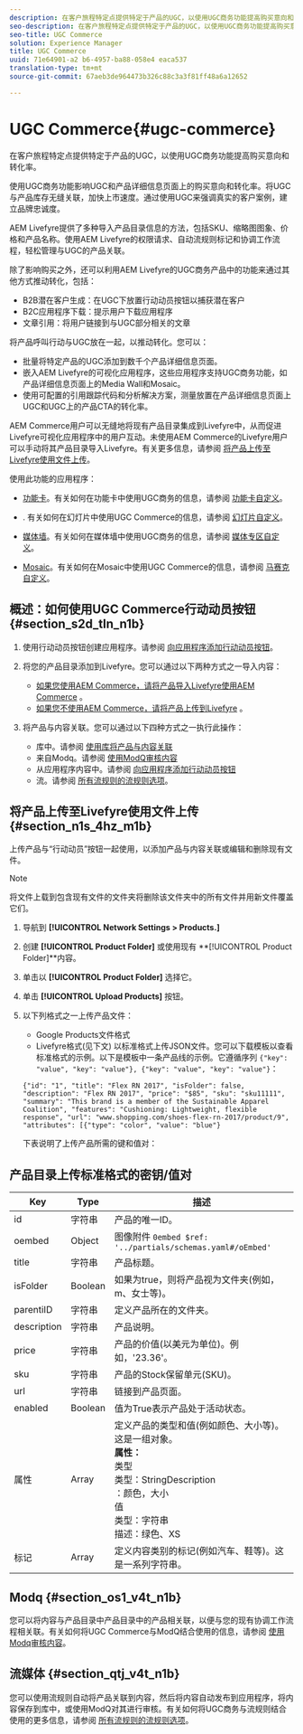 ```yaml
---
description: 在客户旅程特定点提供特定于产品的UGC，以使用UGC商务功能提高购买意向和转化率。
seo-description: 在客户旅程特定点提供特定于产品的UGC，以使用UGC商务功能提高购买意向和转化率。
seo-title: UGC Commerce
solution: Experience Manager
title: UGC Commerce
uuid: 71e64901-a2 b6-4957-ba88-058e4 eaca537
translation-type: tm+mt
source-git-commit: 67aeb3de964473b326c88c3a3f81ff48a6a12652

---
```



# UGC Commerce{#ugc-commerce}

在客户旅程特定点提供特定于产品的UGC，以使用UGC商务功能提高购买意向和转化率。

使用UGC商务功能影响UGC和产品详细信息页面上的购买意向和转化率。将UGC与产品库存无缝关联，加快上市速度。通过使用UGC来强调真实的客户案例，建立品牌忠诚度。

AEM Livefyre提供了多种导入产品目录信息的方法，包括SKU、缩略图图象、价格和产品名称。使用AEM Livefyre的权限请求、自动流规则标记和协调工作流程，轻松管理与UGC的产品关联。

除了影响购买之外，还可以利用AEM Livefyre的UGC商务产品中的功能来通过其他方式推动转化，包括：

* B2B潜在客户生成：在UGC下放置行动动员按钮以捕获潜在客户
* B2C应用程序下载：提示用户下载应用程序
* 文章引用：将用户链接到与UGC部分相关的文章

将产品呼叫行动与UGC放在一起，以推动转化。您可以：

* 批量将特定产品的UGC添加到数千个产品详细信息页面。
* 嵌入AEM Livefyre的可视化应用程序，这些应用程序支持UGC商务功能，如产品详细信息页面上的Media Wall和Mosaic。
* 使用可配置的引用跟踪代码和分析解决方案，测量放置在产品详细信息页面上UGC和UGC上的产品CTA的转化率。

AEM Commerce用户可以无缝地将现有产品目录集成到Livefyre中，从而促进Livefyre可视化应用程序中的用户互动。未使用AEM Commerce的Livefyre用户可以手动将其产品目录导入Livefyre。有关更多信息，请参阅 [将产品上传至Livefyre使用文件上传](/help/using/c-features-livefyre/c-ugc-commerce.md)。

使用此功能的应用程序：

* [功能卡](../c-about-apps/c-feature-card-app/c-feature-card-app.md#c_feature_card_app)。有关如何在功能卡中使用UGC商务的信息，请参阅 [功能卡自定义](../c-about-apps/c-feature-card-app/c-feature-card-app.md#section_uds_gzm_5y)。

* [](../c-about-apps/c-filmstrip-app/c-filmstrip-app.md#concept_jpc_n2j_jbb). 有关如何在幻灯片中使用UGC Commerce的信息，请参阅 [幻灯片自定义](../c-about-apps/c-filmstrip-app/c-filmstrip-customizations.md#c_filmstrip_customizations)。

* [媒体墙](../c-about-apps/c-media-wall-app/c-media-wall-app.md#c_media_wall_app)。有关如何在媒体墙中使用UGC商务的信息，请参阅 [媒体专区自定义](../c-about-apps/c-media-wall-app/r-media-wall-customizations.md#r_media_wall_customizations)。

* [Mosaic](../c-about-apps/c-mosaic-app/c-mosaic-app.md#c_mosaic_app)。有关如何在Mosaic中使用UGC Commerce的信息，请参阅 [马赛克自定义](../c-about-apps/c-mosaic-app/c-mosaic-customizations.md#c_mosaic_customizations)。

## 概述：如何使用UGC Commerce行动动员按钮 {#section_s2d_tln_n1b}

1. 使用行动动员按钮创建应用程序。请参阅 [向应用程序添加行动动员按钮](/help/using/c-features-livefyre/c-call-to-action-button.md#task_36190DD1C8204C7793CB7EEA379C2155)。
1. 将您的产品目录添加到Livefyre。您可以通过以下两种方式之一导入内容：

   * [如果您使用AEM Commerce，请将产品导入Livefyre使用AEM Commerce](https://helpx.adobe.com/experience-manager/6-4/sites/administering/using/livefyre.html) 。
   * [如果您不使用AEM Commerce，请将产品上传到Livefyre](/help/using/c-features-livefyre/c-ugc-commerce.md) 。

1. 将产品与内容关联。您可以通过以下四种方式之一执行此操作：

   * 库中。请参阅 [使用库将产品与内容关联](../c-library/t-associate-products-with-content-using-the-library.md#t_associate_products_with_content_using_the_library)
   * 来自Modq。请参阅 [使用ModQ审核内容](/help/using/c-features-livefyre/c-about-moderation/c-modq.md)
   * 从应用程序内容中。请参阅 [向应用程序添加行动动员按钮](/help/using/c-features-livefyre/c-call-to-action-button.md)
   * 流。请参阅 [所有流规则的流规则选项](../c-streams/c-stream-rule-options-for-all-stream-rules.md#c_stream_rule_options_for_all_stream_rules)。

## 将产品上传至Livefyre使用文件上传 {#section_n1s_4hz_m1b}

上传产品与“行动动员”按钮一起使用，以添加产品与内容关联或编辑和删除现有文件。

>[!NOTE]
>
>将文件上载到包含现有文件的文件夹将删除该文件夹中的所有文件并用新文件覆盖它们。

1. 导航到 **[!UICONTROL Network Settings > Products.]**
1. 创建 **[!UICONTROL Product Folder]** 或使用现有 **[!UICONTROL Product Folder]**内容。

1. 单击以 **[!UICONTROL Product Folder]** 选择它。
1. 单击 **[!UICONTROL Upload Products]** 按钮。
1. 以下列格式之一上传产品文件：

   * Google Products文件格式
   * Livefyre格式(见下文)
   以标准格式上传JSON文件。您可以下载模板以查看标准格式的示例。以下是模板中一条产品线的示例。它遵循序列 `{"key": "value", "key": "value"}, {"key": "value", "key": "value"}`：

   ```
   {"id": "1", "title": "Flex RN 2017", "isFolder": false, "description": "Flex RN 2017", "price": "$85", "sku": "sku11111", "summary": "This brand is a member of the Sustainable Apparel Coalition", "features": "Cushioning: Lightweight, flexible response", "url": "www.shopping.com/shoes-flex-rn-2017/product/9", "attributes": [{"type": "color", "value": "blue"}
   ```

   下表说明了上传产品所需的键和值对：

## 产品目录上传标准格式的密钥/值对

| Key | Type | 描述 |
|--- |--- |--- |
| id | 字符串 | 产品的唯一ID。 |
| oembed | Object | 图像附件 `0embed $ref: '../partials/schemas.yaml#/oEmbed'` |
| title | 字符串 | 产品标题。 |
| isFolder | Boolean | 如果为true，则将产品视为文件夹(例如，m、女士等)。 |
| parentiID | 字符串 | 定义产品所在的文件夹。 |
| description | 字符串 | 产品说明。 |
| price | 字符串 | 产品的价值(以美元为单位)。例如，'23.36'。 |
| sku | 字符串 | 产品的Stock保留单元(SKU)。 |
| url | 字符串 | 链接到产品页面。 |
| enabled | Boolean | 值为True表示产品处于活动状态。 |
| 属性 | Array | 定义产品的类型和值(例如颜色、大小等)。这是一组对象。</br>**属性：**</br>类型 </br>类型：StringDescription</br>：颜色，大小 </br>值 </br>类型：字符串 </br>描述：绿色、XS |
| 标记 | Array | 定义内容类别的标记(例如汽车、鞋等)。这是一系列字符串。 |

## Modq {#section_os1_v4t_n1b}

您可以将内容与产品目录中产品目录中的产品相关联，以便与您的现有协调工作流程相关联。有关如何将UGC Commerce与ModQ结合使用的信息，请参阅 [使用Modq审核内容](/help/using/c-features-livefyre/c-about-moderation/c-moderate-content-using-app-content.md)。

## 流媒体 {#section_qtj_v4t_n1b}

您可以使用流规则自动将产品关联到内容，然后将内容自动发布到应用程序，将内容保存到库中，或使用ModQ对其进行审核。有关如何将UGC商务与流规则结合使用的更多信息，请参阅 [所有流规则的流规则选项](../c-streams/c-stream-rule-options-for-all-stream-rules.md#c_stream_rule_options_for_all_stream_rules)。
